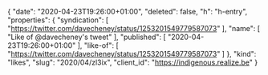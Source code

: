 {
  "date": "2020-04-23T19:26:00+01:00",
  "deleted": false,
  "h": "h-entry",
  "properties": {
    "syndication": [
      "https://twitter.com/davecheney/status/1253201549779587073"
    ],
    "name": [
      "Like of @davecheney's tweet"
    ],
    "published": [
      "2020-04-23T19:26:00+01:00"
    ],
    "like-of": [
      "https://twitter.com/davecheney/status/1253201549779587073"
    ]
  },
  "kind": "likes",
  "slug": "2020/04/zl3ix",
  "client_id": "https://indigenous.realize.be"
}
